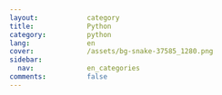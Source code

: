 ```yaml
---
layout:            category
title:             Python
category:          python
lang:              en
cover:             /assets/bg-snake-37585_1280.png
sidebar:
  nav:             en_categories
comments:          false
---
```

